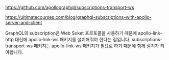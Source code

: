 https://github.com/apollographql/subscriptions-transport-ws 

https://ultimatecourses.com/blog/graphql-subscriptions-with-apollo-server-and-client
 
 GraphQL의 subscription은 Web Soket 프로토콜을 사용하기 때문에 apollo-link-http 대신에 apollo-link-ws 패키지를 설치해줘야 한다는 점입니다.
subscriptions-transport-ws 패키지는 apollo-link-ws 패키지가 필요로 하기 때문에 함께 설치가 되야합니다.